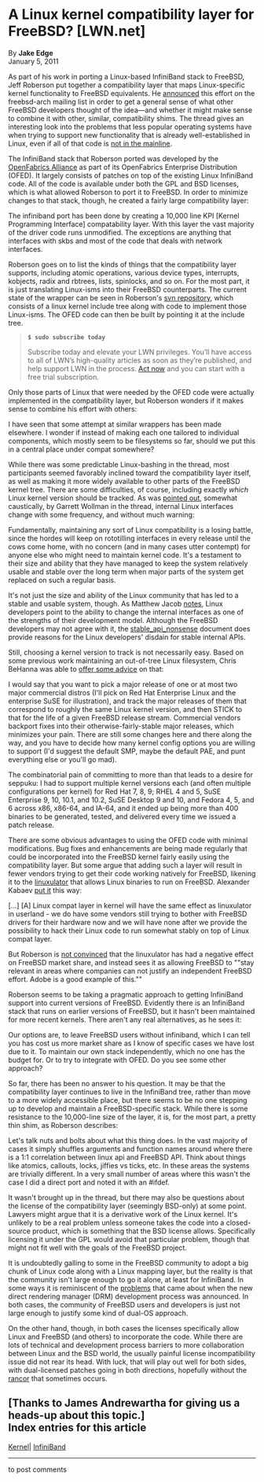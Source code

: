 # A Linux kernel compatibility layer for FreeBSD? [LWN.net]

By **Jake Edge**  
January 5, 2011 

As part of his work in porting a Linux-based InfiniBand stack to FreeBSD, Jeff Roberson put together a compatibility layer that maps Linux-specific kernel functionality to FreeBSD equivalents. He [announced](/Articles/421605/) this effort on the freebsd-arch mailing list in order to get a general sense of what other FreeBSD developers thought of the idea—and whether it might make sense to combine it with other, similar, compatibility shims. The thread gives an interesting look into the problems that less popular operating systems have when trying to support new functionality that is already well-established in Linux, even if all of that code is [not in the mainline](/Articles/412748/). 

The InfiniBand stack that Roberson ported was developed by the [OpenFabrics Alliance](http://www.openfabrics.org/) as part of its OpenFabrics Enterprise Distribution (OFED). It largely consists of patches on top of the existing Linux InfiniBand code. All of the code is available under both the GPL and BSD licenses, which is what allowed Roberson to port it to FreeBSD. In order to minimize changes to that stack, though, he created a fairly large compatibility layer: 

The infiniband port has been done by creating a 10,000 line KPI [Kernel Programming Interface] compatability layer. With this layer the vast majority of the driver code runs unmodified. The exceptions are anything that interfaces with skbs and most of the code that deals with network interfaces. 

Roberson goes on to list the kinds of things that the compatibility layer supports, including atomic operations, various device types, interrupts, kobjects, radix and rbtrees, lists, spinlocks, and so on. For the most part, it is just translating Linux-isms into their FreeBSD counterparts. The current state of the wrapper can be seen in Roberson's [svn repository](http://svn.freebsd.org/viewvc/base/projects/ofed/head/sys/ofed/include/linux/), which consists of a linux kernel include tree along with code to implement those Linux-isms. The OFED code can then be built by pointing it at the include tree. 

> **`$ sudo subscribe today`**
> 
> Subscribe today and elevate your LWN privileges. You’ll have access to all of LWN’s high-quality articles as soon as they’re published, and help support LWN in the process. [Act now](https://lwn.net/Promo/nst-sudo/claim) and you can start with a free trial subscription. 

Only those parts of Linux that were needed by the OFED code were actually implemented in the compatibility layer, but Roberson wonders if it makes sense to combine his effort with others: 

I have seen that some attempt at similar wrappers has been made elsewhere. I wonder if instead of making each one tailored to individual components, which mostly seem to be filesystems so far, should we put this in a central place under compat somewhere? 

While there was some predictable Linux-bashing in the thread, most participants seemed favorably inclined toward the compatibility layer itself, as well as making it more widely available to other parts of the FreeBSD kernel tree. There are some difficulties, of course, including exactly _which_ Linux kernel version should be tracked. As was [pointed out](/Articles/421612/), somewhat caustically, by Garrett Wollman in the thread, internal Linux interfaces change with some frequency, and without much warning: 

Fundamentally, maintaining any sort of Linux compatibility is a losing battle, since the hordes will keep on rototilling interfaces in every release until the cows come home, with no concern (and in many cases utter contempt) for anyone else who might need to maintain kernel code. It's a testament to their size and ability that they have managed to keep the system relatively usable and stable over the long term when major parts of the system get replaced on such a regular basis. 

It's not just the size and ability of the Linux community that has led to a stable and usable system, though. As Matthew Jacob [notes](/Articles/421672/), Linux developers point to the ability to change the internal interfaces as one of the strengths of their development model. Although the FreeBSD developers may not agree with it, the [stable_api_nonsense](http://www.kernel.org/doc/Documentation/stable_api_nonsense.txt) document does provide reasons for the Linux developers' disdain for stable internal APIs. 

Still, choosing a kernel version to track is not necessarily easy. Based on some previous work maintaining an out-of-tree Linux filesystem, Chris BeHanna was able to [offer some advice](/Articles/421618/) on that: 

I would say that you want to pick a major release of one or at most two major commercial distros (I'll pick on Red Hat Enterprise Linux and the enterprise SuSE for illustration), and track the major releases of them that correspond to roughly the same Linux kernel version, and then STICK to that for the life of a given FreeBSD release stream. Commercial vendors backport fixes into their otherwise-fairly-stable major releases, which minimizes your pain. There are still some changes here and there along the way, and you have to decide how many kernel config options you are willing to support (I'd suggest the default SMP, maybe the default PAE, and punt everything else or you'll go mad). 

The combinatorial pain of committing to more than that leads to a desire for seppuku: I had to support multiple kernel versions each (and often multiple configurations per kernel) for Red Hat 7, 8, 9; RHEL 4 and 5, SuSE Enterprise 9, 10, 10.1, and 10.2, SuSE Desktop 9 and 10, and Fedora 4, 5, and 6 across x86, x86-64, and IA-64, and it ended up being more than 400 binaries to be generated, tested, and delivered every time we issued a patch release. 

There are some obvious advantages to using the OFED code with minimal modifications. Bug fixes and enhancements are being made regularly that could be incorporated into the FreeBSD kernel fairly easily using the compatibility layer. But some argue that adding such a layer will result in fewer vendors trying to get their code working natively for FreeBSD, likening it to the [linuxulator](http://www.leidinger.net/blog/2010/09/28/the-freebsd-linuxulator-explained-for-users/) that allows Linux binaries to run on FreeBSD. Alexander Kabaev [put it](/Articles/421629/) this way: 

[...] [A] Linux compat layer in kernel will have the same effect as linuxulator in userland - we do have some vendors still trying to bother with FreeBSD drivers for their hardware now and we will have none after we provide the possibility to hack their Linux code to run somewhat stably on top of Linux compat layer. 

But Roberson is [not convinced](/Articles/421630/) that the linuxulator has had a negative effect on FreeBSD market share, and instead sees it as allowing FreeBSD to ""stay relevant in areas where companies can not justify an independent FreeBSD effort. Adobe is a good example of this."" 

Roberson seems to be taking a pragmatic approach to getting InfiniBand support into current versions of FreeBSD. Evidently there is an InfiniBand stack that runs on earlier versions of FreeBSD, but it hasn't been maintained for more recent kernels. There aren't any real alternatives, as he sees it: 

Our options are, to leave FreeBSD users without infiniband, which I can tell you has cost us more market share as I know of specific cases we have lost due to it. To maintain our own stack independently, which no one has the budget for. Or to try to integrate with OFED. Do you see some other approach? 

So far, there has been no answer to his question. It may be that the compatibility layer continues to live in the InfiniBand tree, rather than move to a more widely accessible place, but there seems to be no one stepping up to develop and maintain a FreeBSD-specific stack. While there is some resistance to the 10,000-line size of the layer, it is, for the most part, a pretty thin shim, as Roberson describes: 

Let's talk nuts and bolts about what this thing does. In the vast majority of cases it simply shuffles arguments and function names around where there is a 1:1 correlation between linux api and FreeBSD API. Think about things like atomics, callouts, locks, jiffies vs ticks, etc. In these areas the systems are trivially different. In a very small number of areas where this wasn't the case I did a direct port and noted it with an #ifdef. 

It wasn't brought up in the thread, but there may also be questions about the license of the compatibility layer (seemingly BSD-only) at some point. Lawyers might argue that it is a derivative work of the Linux kernel. It's unlikely to be a real problem unless someone takes the code into a closed-source product, which is something that the BSD license allows. Specifically licensing it under the GPL would avoid that particular problem, though that might not fit well with the goals of the FreeBSD project. 

It is undoubtedly galling to some in the FreeBSD community to adopt a big chunk of Linux code along with a Linux mapping layer, but the reality is that the community isn't large enough to go it alone, at least for InfiniBand. In some ways it is reminiscent of the [problems](/Articles/296444/) that came about when the new direct rendering manager (DRM) development process was announced. In both cases, the community of FreeBSD users and developers is just not large enough to justify some kind of dual-OS approach. 

On the other hand, though, in both cases the licenses specifically allow Linux and FreeBSD (and others) to incorporate the code. While there are lots of technical and development process barriers to more collaboration between Linux and the BSD world, the usually painful license incompatibility issue did not rear its head. With luck, that will play out well for both sides, with dual-licensed patches going in both directions, hopefully without the [rancor](/Articles/250424/) that sometimes occurs. 

[Thanks to James Andrewartha for giving us a heads-up about this topic.]  
Index entries for this article  
---  
[Kernel](/Kernel/Index)| [InfiniBand](/Kernel/Index#InfiniBand)  
  


* * *

to post comments 
